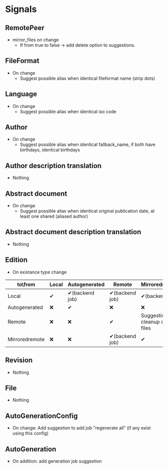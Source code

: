 
# Signals
## RemotePeer
 - mirror_files on change
     - If from true to false -> add delete option to suggestions.

## FileFormat
 - On change
    - Suggest possible alias when identical fileformat name (strip dots)

## Language
 - On change
    - Suggest possible alias when identical iso code

## Author
 - On change
    - Suggest possible alias when identical fallback_name, if both have birthdays, identical birthdays

## Author description translation
 - Nothing

## Abstract document
 - On change
    - Suggest possible alias when identical original publication date, at least one shared (aliased author)

## Abstract document description translation
 - Nothing

## Edition
 - On existance type change

|  to\from        | Local         | Autogenerated                           | Remote                     | Mirroredremote                |
|-----------------|---------------|-----------------------------------------|----------------------------|-------------------------------|
| Local           | ✔             | ✔(backend job)  | ✔(backend job)   | ✔(backend job)     |
| Autogenerated   | ❌            | ✔                                      | ❌                         | ❌                           |
| Remote          | ❌            | ❌                                     | ✔                          | Suggestion for cleanup of local files |
| Mirroredremote  | ❌            | ❌                                     | ✔(backend job)   | ✔                            |


## Revision
 - Nothing

## File
 - Nothing

## AutoGenerationConfig
 - On change: Add suggestion to add job "regenerate all" (if any exist using this config)

## AutoGeneration
 - On addition: add generation job suggestion
